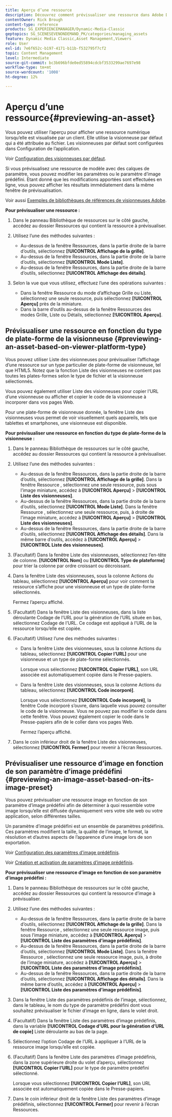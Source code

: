 ```yaml
---
title: Aperçu d’une ressource
description: Découvrez comment prévisualiser une ressource dans Adobe Dynamic Media Classic.
contentOwner: Rick Brough
content-type: reference
products: SG_EXPERIENCEMANAGER/Dynamic-Media-Classic
geptopics: SG_SCENESEVENONDEMAND_PK/categories/managing_assets
feature: Dynamic Media Classic,Asset Management,Viewers
role: User
exl-id: 7e6f652c-b197-4171-b11b-f532795f7cf2
topic: Content Management
level: Intermediate
source-git-commit: bc3b696bfde0ed55894cdcbf3533299ae7697e98
workflow-type: tm+mt
source-wordcount: '1008'
ht-degree: 12%

---
```


# Aperçu d’une ressource{#previewing-an-asset}

Vous pouvez utiliser l’aperçu pour afficher une ressource numérique lorsqu’elle est visualisée par un client. Elle utilise la visionneuse par défaut qui a été attribuée au fichier. Les visionneuses par défaut sont configurées dans Configuration de l’application.

Voir [Configuration des visionneuses par défaut](application-setup.md#configuring_default_viewers).

Si vous prévisualisez une ressource de modèle avec des calques de paramètre, vous pouvez modifier les paramètres ou le paramètre d’image prédéfini. Etant donné que les modifications apportées sont effectuées en ligne, vous pouvez afficher les résultats immédiatement dans la même fenêtre de prévisualisation.

Voir aussi [Exemples de bibliothèques de références de visionneuses Adobe](https://landing.adobe.com/en/na/dynamic-media/ctir-2755/live-demos.html).

**Pour prévisualiser une ressource :**

1. Dans le panneau Bibliothèque de ressources sur le côté gauche, accédez au dossier Ressources qui contient la ressource à prévisualiser.
1. Utilisez l’une des méthodes suivantes :

   * Au-dessus de la fenêtre Ressources, dans la partie droite de la barre d’outils, sélectionnez **[!UICONTROL Affichage de la grille]**.
   * Au-dessus de la fenêtre Ressources, dans la partie droite de la barre d’outils, sélectionnez **[!UICONTROL Mode Liste]**.
   * Au-dessus de la fenêtre Ressources, dans la partie droite de la barre d’outils, sélectionnez **[!UICONTROL Affichage des détails]**.

1. Selon la vue que vous utilisez, effectuez l’une des opérations suivantes :

   * Dans la fenêtre Ressource du mode d’affichage Grille ou Liste, sélectionnez une seule ressource, puis sélectionnez **[!UICONTROL Aperçu]** près de la miniature.
   * Dans la barre d’outils au-dessus de la fenêtre Ressources des modes Grille, Liste ou Détails, sélectionnez **[!UICONTROL Aperçu]**.

## Prévisualiser une ressource en fonction du type de plate-forme de la visionneuse {#previewing-an-asset-based-on-viewer-platform-type}

Vous pouvez utiliser Liste des visionneuses pour prévisualiser l’affichage d’une ressource sur un type particulier de plate-forme de visionneuse, tel que HTML5. Notez que la fonction Liste des visionneuses ne contient pas toutes les plates-formes selon le type de fichier et la visionneuse sélectionnés.

Vous pouvez également utiliser Liste des visionneuses pour copier l’URL d’une visionneuse ou afficher et copier le code de la visionneuse à incorporer dans vos pages Web.

Pour une plate-forme de visionneuse donnée, la fenêtre Liste des visionneuses vous permet de voir visuellement quels appareils, tels que tablettes et smartphones, une visionneuse est disponible.

**Pour prévisualiser une ressource en fonction du type de plate-forme de la visionneuse :**

1. Dans le panneau Bibliothèque de ressources sur le côté gauche, accédez au dossier Ressources qui contient la ressource à prévisualiser.
1. Utilisez l’une des méthodes suivantes :

   * Au-dessus de la fenêtre Ressources, dans la partie droite de la barre d’outils, sélectionnez **[!UICONTROL Affichage de la grille]**. Dans la fenêtre Ressource , sélectionnez une seule ressource, puis sous l’image miniature, accédez à **[!UICONTROL Aperçu]** > **[!UICONTROL Liste des visionneuses]**.
   * Au-dessus de la fenêtre Ressources, dans la partie droite de la barre d’outils, sélectionnez **[!UICONTROL Mode Liste]**. Dans la fenêtre Ressource , sélectionnez une seule ressource, puis, à droite de l’image miniature, accédez à **[!UICONTROL Aperçu]** > **[!UICONTROL Liste des visionneuses]**.
   * Au-dessus de la fenêtre Ressources, dans la partie droite de la barre d’outils, sélectionnez **[!UICONTROL Affichage des détails]**. Dans la même barre d’outils, accédez à **[!UICONTROL Aperçu]** > **[!UICONTROL Liste des visionneuses]**.

1. (Facultatif) Dans la fenêtre Liste des visionneuses, sélectionnez l’en-tête de colonne. **[!UICONTROL Nom]** ou **[!UICONTROL Type de plateforme]** pour trier la colonne par ordre croissant ou décroissant.
1. Dans la fenêtre Liste des visionneuses, sous la colonne Actions du tableau, sélectionnez **[!UICONTROL Aperçu]** pour voir comment la ressource s’affiche pour une visionneuse et un type de plate-forme sélectionnés.

   Fermez l’aperçu affiché.

1. (Facultatif) Dans la fenêtre Liste des visionneuses, dans la liste déroulante Codage de l’URL pour la génération de l’URL située en bas, sélectionnez Codage de l’URL. Ce codage est appliqué à l’URL de la ressource lorsqu’elle est copiée.
1. (Facultatif) Utilisez l’une des méthodes suivantes :

   * Dans la fenêtre Liste des visionneuses, sous la colonne Actions du tableau, sélectionnez **[!UICONTROL Copier l’URL]** pour une visionneuse et un type de plate-forme sélectionnés.

     Lorsque vous sélectionnez **[!UICONTROL Copier l’URL]**, son URL associée est automatiquement copiée dans le Presse-papiers.

   * Dans la fenêtre Liste des visionneuses, sous la colonne Actions du tableau, sélectionnez **[!UICONTROL Code incorporé]**.

     Lorsque vous sélectionnez **[!UICONTROL Code incorporé]**, la fenêtre Code incorporé s’ouvre, dans laquelle vous pouvez consulter le code de la visionneuse. Vous ne pouvez pas modifier le code dans cette fenêtre. Vous pouvez également copier le code dans le Presse-papiers afin de le coller dans vos pages Web.

     Fermez l’aperçu affiché.

1. Dans le coin inférieur droit de la fenêtre Liste des visionneuses, sélectionnez **[!UICONTROL Fermer]** pour revenir à l’écran Ressources.

## Prévisualiser une ressource d’image en fonction de son paramètre d’image prédéfini {#previewing-an-image-asset-based-on-its-image-preset}

Vous pouvez prévisualiser une ressource image en fonction de son paramètre d’image prédéfini afin de déterminer à quoi ressemble votre image lorsqu’elle est diffusée dynamiquement vers votre site web ou votre application, selon différentes tailles.

Un paramètre d’image prédéfini est un ensemble de paramètres prédéfinis. Ces paramètres modifient la taille, la qualité de l’image, le format, la résolution et d’autres aspects de l’apparence d’une image lors de son exportation.

Voir [Configuration des paramètres d’image prédéfinis](setting-image-presets.md#setting_up_image_presets).

Voir [Création et activation de paramètres d’image prédéfinis](creating-enabling-image-presets.md#creating_and_enabling_image_presets).

**Pour prévisualiser une ressource d’image en fonction de son paramètre d’image prédéfini :**

1. Dans le panneau Bibliothèque de ressources sur le côté gauche, accédez au dossier Ressources qui contient la ressource d’image à prévisualiser.
1. Utilisez l’une des méthodes suivantes :

   * Au-dessus de la fenêtre Ressources, dans la partie droite de la barre d’outils, sélectionnez **[!UICONTROL Affichage de la grille]**. Dans la fenêtre Ressource , sélectionnez une seule ressource image, puis sous l’image miniature, accédez à **[!UICONTROL Aperçu]** > **[!UICONTROL Liste des paramètres d’image prédéfinis]**.
   * Au-dessus de la fenêtre Ressources, dans la partie droite de la barre d’outils, sélectionnez **[!UICONTROL Mode Liste]**. Dans la fenêtre Ressource , sélectionnez une seule ressource image, puis, à droite de l’image miniature, accédez à **[!UICONTROL Aperçu]** > **[!UICONTROL Liste des paramètres d’image prédéfinis]**.
   * Au-dessus de la fenêtre Ressources, dans la partie droite de la barre d’outils, sélectionnez **[!UICONTROL Affichage des détails]**. Dans la même barre d’outils, accédez à **[!UICONTROL Aperçu]** > **[!UICONTROL Liste des paramètres d’image prédéfinis]**.

1. Dans la fenêtre Liste des paramètres prédéfinis de l’image, sélectionnez, dans le tableau, le nom du type de paramètre prédéfini dont vous souhaitez prévisualiser le fichier d’image en ligne, dans le volet droit.
1. (Facultatif) Dans la fenêtre Liste des paramètres d’image prédéfinis, dans la variable **[!UICONTROL Codage d’URL pour la génération d’URL de copie]** Liste déroulante au bas de la page.
1. Sélectionnez l’option Codage de l’URL à appliquer à l’URL de la ressource image lorsqu’elle est copiée.
1. (Facultatif) Dans la fenêtre Liste des paramètres d’image prédéfinis, dans la zone supérieure droite du volet d’aperçu, sélectionnez **[!UICONTROL Copier l’URL]** pour le type de paramètre prédéfini sélectionné.

   Lorsque vous sélectionnez **[!UICONTROL Copier l’URL]**, son URL associée est automatiquement copiée dans le Presse-papiers.

1. Dans le coin inférieur droit de la fenêtre Liste des paramètres d’image prédéfinis, sélectionnez **[!UICONTROL Fermer]** pour revenir à l’écran Ressources.
